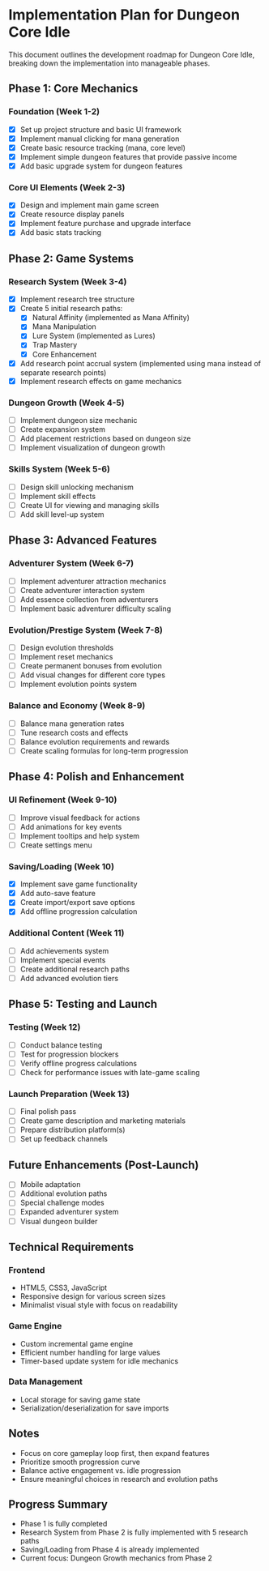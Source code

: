 # Implementation Plan for Dungeon Core Idle

This document outlines the development roadmap for Dungeon Core Idle, breaking down the implementation into manageable phases.

## Phase 1: Core Mechanics

### Foundation (Week 1-2)
- [X] Set up project structure and basic UI framework
- [X] Implement manual clicking for mana generation
- [X] Create basic resource tracking (mana, core level)
- [X] Implement simple dungeon features that provide passive income
- [X] Add basic upgrade system for dungeon features

### Core UI Elements (Week 2-3)
- [X] Design and implement main game screen
- [X] Create resource display panels
- [X] Implement feature purchase and upgrade interface
- [X] Add basic stats tracking

## Phase 2: Game Systems

### Research System (Week 3-4)
- [X] Implement research tree structure
- [X] Create 5 initial research paths:
  - [X] Natural Affinity (implemented as Mana Affinity)
  - [X] Mana Manipulation
  - [X] Lure System (implemented as Lures)
  - [X] Trap Mastery
  - [X] Core Enhancement
- [X] Add research point accrual system (implemented using mana instead of separate research points)
- [X] Implement research effects on game mechanics

### Dungeon Growth (Week 4-5)
- [ ] Implement dungeon size mechanic
- [ ] Create expansion system
- [ ] Add placement restrictions based on dungeon size
- [ ] Implement visualization of dungeon growth

### Skills System (Week 5-6)
- [ ] Design skill unlocking mechanism
- [ ] Implement skill effects
- [ ] Create UI for viewing and managing skills
- [ ] Add skill level-up system

## Phase 3: Advanced Features

### Adventurer System (Week 6-7)
- [ ] Implement adventurer attraction mechanics
- [ ] Create adventurer interaction system
- [ ] Add essence collection from adventurers
- [ ] Implement basic adventurer difficulty scaling

### Evolution/Prestige System (Week 7-8)
- [ ] Design evolution thresholds
- [ ] Implement reset mechanics
- [ ] Create permanent bonuses from evolution
- [ ] Add visual changes for different core types
- [ ] Implement evolution points system

### Balance and Economy (Week 8-9)
- [ ] Balance mana generation rates
- [ ] Tune research costs and effects
- [ ] Balance evolution requirements and rewards
- [ ] Create scaling formulas for long-term progression

## Phase 4: Polish and Enhancement

### UI Refinement (Week 9-10)
- [ ] Improve visual feedback for actions
- [ ] Add animations for key events
- [ ] Implement tooltips and help system
- [ ] Create settings menu

### Saving/Loading (Week 10)
- [X] Implement save game functionality
- [X] Add auto-save feature
- [X] Create import/export save options
- [X] Add offline progression calculation

### Additional Content (Week 11)
- [ ] Add achievements system
- [ ] Implement special events
- [ ] Create additional research paths
- [ ] Add advanced evolution tiers

## Phase 5: Testing and Launch

### Testing (Week 12)
- [ ] Conduct balance testing
- [ ] Test for progression blockers
- [ ] Verify offline progress calculations
- [ ] Check for performance issues with late-game scaling

### Launch Preparation (Week 13)
- [ ] Final polish pass
- [ ] Create game description and marketing materials
- [ ] Prepare distribution platform(s)
- [ ] Set up feedback channels

## Future Enhancements (Post-Launch)
- [ ] Mobile adaptation
- [ ] Additional evolution paths
- [ ] Special challenge modes
- [ ] Expanded adventurer system
- [ ] Visual dungeon builder

## Technical Requirements

### Frontend
- HTML5, CSS3, JavaScript
- Responsive design for various screen sizes
- Minimalist visual style with focus on readability

### Game Engine
- Custom incremental game engine
- Efficient number handling for large values
- Timer-based update system for idle mechanics

### Data Management
- Local storage for saving game state
- Serialization/deserialization for save imports

## Notes
- Focus on core gameplay loop first, then expand features
- Prioritize smooth progression curve
- Balance active engagement vs. idle progression
- Ensure meaningful choices in research and evolution paths

## Progress Summary
- Phase 1 is fully completed
- Research System from Phase 2 is fully implemented with 5 research paths
- Saving/Loading from Phase 4 is already implemented
- Current focus: Dungeon Growth mechanics from Phase 2